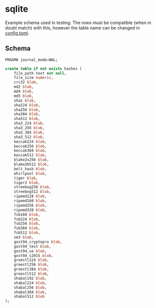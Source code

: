 # sqlite

Example schema used in testing. The rows must be compatible (when in doubt match) with this, however the table name can
be changed in [config.toml](config.toml).

## Schema

```sql
PRAGMA journal_mode=WAL;

create table if not exists hashes (
    file_path text not null,
    file_size numeric,
    crc32 blob,
    md2 blob,
    md4 blob,
    md5 blob,
    sha1 blob,
    sha224 blob,
    sha256 blob,
    sha384 blob,
    sha512 blob,
    sha3_224 blob,
    sha3_256 blob,
    sha3_384 blob,
    sha3_512 blob,
    keccak224 blob,
    keccak256 blob,
    keccak384 blob,
    keccak512 blob,
    blake2s256 blob,
    blake2b512 blob,
    belt_hash blob,
    whirlpool blob,
    tiger blob,
    tiger2 blob,
    streebog256 blob,
    streebog512 blob,
    ripemd128 blob,
    ripemd160 blob,
    ripemd256 blob,
    ripemd320 blob,
    fsb160 blob,
    fsb224 blob,
    fsb256 blob,
    fsb384 blob,
    fsb512 blob,
    sm3 blob,
    gost94_cryptopro blob,
    gost94_test blob,
    gost94_ua blob,
    gost94_s2015 blob,
    groestl224 blob,
    groestl256 blob,
    groestl384 blob,
    groestl512 blob,
    shabal192 blob,
    shabal224 blob,
    shabal256 blob,
    shabal384 blob,
    shabal512 blob
);
```
